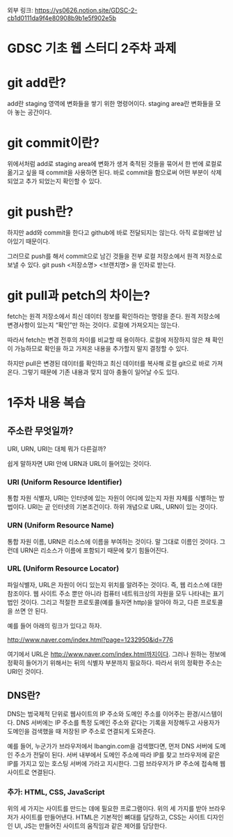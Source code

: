 외부 링크: <https://ys0626.notion.site/GDSC-2-cb1d0111da9f4e80908b9b1e5f902e5b>
# ****GDSC 기초 웹 스터디 2주차 과제****

# git add란?

  add란 staging 영역에 변화들을 쌓기 위한 명령어이다. staging area란 변화들을 모아 놓는 공간이다.

# git commit이란?

  위에서처럼 add로 staging area에 변화가 생겨 축적된 것들을 묶어서 한 번에 로컬로 옮기고 싶을 때 commit을 사용하면 된다. 바로 commit을 함으로써 어떤 부분이 삭제 되었고 추가 되었는지 확인할 수 있다. 

# git push란?

  하지만 add와 commit을 한다고 github에 바로 전달되지는 않는다. 아직 로컬에만 남아있기 때문이다.

 그러므로 push를 해서 commit으로 남긴 것들을 전부 로컬 저장소에서 원격 저장소로 보낼 수 있다. git push <저장소명> <브랜치명> 을 인자로 받는다.

# git pull과 petch의 차이는?

  fetch는 원격 저장소에서 최신 데이터 정보를 확인하라는 명령을 준다. 원격 저장소에 변경사항이 있는지 “확인”만 하는 것이다. 로컬에 가져오지는 않는다.

따라서 fetch는 변경 전후의 차이를 비교할 때 용이하다. 로컬에 저장하지 않은 채 확인이 가능하므로 확인을 하고 가져온 내용을 추가할지 말지 결정할 수 있다.

  하지만 pull은 변경된 데이터를 확인하고 최신 데이터를 복사해 로컬 git으로 바로 가져온다. 그렇기 때문에 기존 내용과 맞지 않아 충돌이 일어날 수도 있다.

# 1주차 내용 복습

## 주소란 무엇일까?

URI, URN, URI는 대체 뭐가 다른걸까?

쉽게 말하자면 URI 안에 URN과 URL이 들어있는 것이다.

### URI (Uniform Resource Identifier)

통합 자원 식별자, URI는 인터넷에 있는 자원이 어디에 있는지 자원 자체를 식별하는 방법이다. URI는 곧 인터넷의 기본조건이다. 하위 개념으로 URL, URN이 있는 것이다.

### URN (Uniform Resource Name)

통합 자원 이름, URN은 리소스에 이름을 부여하는 것이다. 말 그대로 이름인 것이다. 그런데 URN은 리소스가 이름에 포함되기 때문에 찾기 힘들어진다. 

### URL (Uniform Resource Locator)

파일식별자, URL은 자원이 어디 있는지 위치를 알려주는 것이다. 즉, 웹 리소스에 대한 참조이다. 웹 사이트 주소 뿐만 아니라 컴퓨터 네트워크상의 자원을 모두 나타내는 표기법인 것이다. 그리고 적절한 프로토콜(예를 들자면 http)을 알아야 하고, 다른 프로토콜을 쓰면 안 된다.

예를 들어 아래의 링크가 있다고 하자.

http://www.naver.com/index.html?page=1232950&id=776

여기에서 URL은 http://www.naver.com/index.html까지이다. 그러나 원하는 정보에 정확히 들어가기 위해서는 뒤의 식별자 부분까지 필요하다. 따라서 위의 정확한 주소는 URI인 것이다.

## DNS란?

DNS는 범국제적 단위로 웹사이트의 IP 주소와 도메인 주소를 이어주는 환경/시스템이다. DNS 서버에는 IP 주소를 특정 도메인 주소와 같다는 기록을 저장해두고 사용자가 도메인을 검색했을 때 저장된 IP 주소로 연결되게 도와준다.

예를 들어, 누군가가 브라우저에서 Ibangin.com을 검색했다면, 먼저 DNS 서버에 도메인 주소가 전달이 된다. 서버 내부에서 도메인 주소에 따라 IP를 찾고 브라우저에 같은 IP를 가지고 있는 호스팅 서버에 가라고 지시한다. 그럼 브라우저가 IP 주소에 접속해 웹사이트로 연결된다.

### 추가: HTML, CSS, JavaScript

위의 세 가지는 사이트를 만드는 데에 필요한 프로그램이다. 위의 세 가지를 받아 브라우저가 사이트를 만들어낸다. HTML은 기본적인 뼈대를 담당하고, CSS는 사이트 디자인인 UI, JS는 만들어진 사이트의 움직임과 같은 제어를 담당한다.

